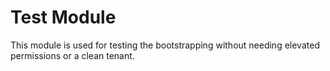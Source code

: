 # Test Module

This module is used for testing the bootstrapping without needing elevated permissions or a clean tenant.